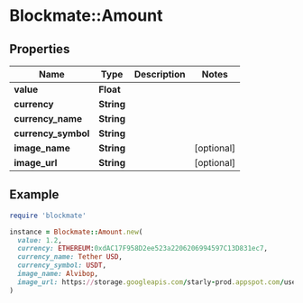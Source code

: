 # Blockmate::Amount

## Properties

| Name | Type | Description | Notes |
| ---- | ---- | ----------- | ----- |
| **value** | **Float** |  |  |
| **currency** | **String** |  |  |
| **currency_name** | **String** |  |  |
| **currency_symbol** | **String** |  |  |
| **image_name** | **String** |  | [optional] |
| **image_url** | **String** |  | [optional] |

## Example

```ruby
require 'blockmate'

instance = Blockmate::Amount.new(
  value: 1.2,
  currency: ETHEREUM:0xdAC17F958D2ee523a2206206994597C13D831ec7,
  currency_name: Tether USD,
  currency_symbol: USDT,
  image_name: Alvibop,
  image_url: https://storage.googleapis.com/starly-prod.appspot.com/users/07SXODs3nHWOc0udxtCA7hU9KgR2/collections/pSYegq3aubUCodcy1t4u/cards/16/converted_cover1632338824700_600x800.mp4
)
```

